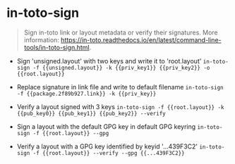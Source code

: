 # in-toto-sign
> Sign in-toto link or layout metadata or verify their signatures.
> More information: <https://in-toto.readthedocs.io/en/latest/command-line-tools/in-toto-sign.html>.

- Sign 'unsigned.layout' with two keys and write it to 'root.layout'
`in-toto-sign -f {{unsigned.layout}} -k {{priv_key1}} {{priv_key2}} -o {{root.layout}}`

- Replace signature in link file and write to default filename
`in-toto-sign -f {{package.2f89b927.link}} -k {{priv_key}}`

- Verify a layout signed with 3 keys
`in-toto-sign -f {{root.layout}} -k {{pub_key0}} {{pub_key1}} {{pub_key2}} --verify`

- Sign a layout with the default GPG key in default GPG keyring
`in-toto-sign -f {{root.layout}} --gpg`

- Verify a layout with a GPG key identified by keyid '...439F3C2'
`in-toto-sign -f {{root.layout}} --verify --gpg {{...439F3C2}}`
